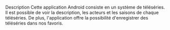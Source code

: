 Description
Cette application Android consiste en un système de téléséries. Il est possible de voir la description, les acteurs et les saisons de chaque téléséries. De plus, l'application offre la possibilité d'enregistrer des téléséries dans nos favoris.
